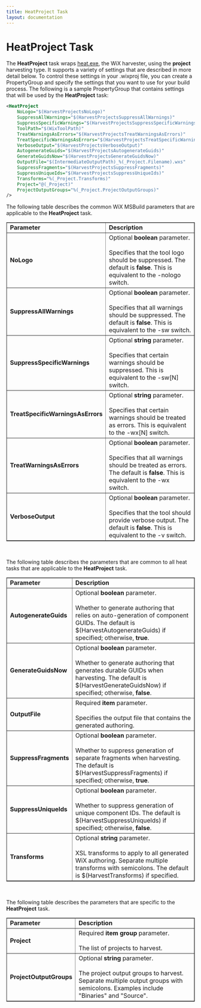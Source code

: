 ```yaml
---
title: HeatProject Task
layout: documentation
---
```


# HeatProject Task

The <b>HeatProject</b> task wraps [heat.exe](../../overview/heat.md), the WiX harvester,
using the <b>project</b> harvesting type. It supports a variety of settings that
are described in more detail below. To control these settings in your .wixproj file,
you can create a PropertyGroup and specify the settings that you want to use for
your build process. The following is a sample PropertyGroup that contains settings
that will be used by the <b>HeatProject</b> task:

```xml
<HeatProject
    NoLogo="$(HarvestProjectsNoLogo)"
    SuppressAllWarnings="$(HarvestProjectsSuppressAllWarnings)"
    SuppressSpecificWarnings="$(HarvestProjectsSuppressSpecificWarnings)"
    ToolPath="$(WixToolPath)"
    TreatWarningsAsErrors="$(HarvestProjectsTreatWarningsAsErrors)"
    TreatSpecificWarningsAsErrors="$(HarvestProjectsTreatSpecificWarningsAsErrors)"
    VerboseOutput="$(HarvestProjectsVerboseOutput)"
    AutogenerateGuids="$(HarvestProjectsAutogenerateGuids)"
    GenerateGuidsNow="$(HarvestProjectsGenerateGuidsNow)"
    OutputFile="$(IntermediateOutputPath)_%(_Project.Filename).wxs"
    SuppressFragments="$(HarvestProjectsSuppressFragments)"
    SuppressUniqueIds="$(HarvestProjectsSuppressUniqueIds)"
    Transforms="%(_Project.Transforms)"
    Project="@(_Project)"
    ProjectOutputGroups="%(_Project.ProjectOutputGroups)"
/>
```

The following table describes the common WiX MSBuild parameters that are applicable
to the <b>HeatProject</b> task.

<table border="1" cellspacing="0" cellpadding="4">
    <tr>
        <td>
            <b>Parameter</b>
        </td>
        <td>
            <b>Description</b>
        </td>
    </tr>
    <tr>
        <td>
            <b>NoLogo</b>
        </td>
        <td>
            Optional <b>boolean</b> parameter.<br />
            <br />
            Specifies that the tool logo should be suppressed.
            The default is <b>false</b>.
            This is equivalent to the -nologo switch.</td>
    </tr>
    <tr>
        <td>
            <b>SuppressAllWarnings</b>
        </td>
        <td>
            Optional <b>boolean</b> parameter.<br />
            <br />
            Specifies that all warnings should be suppressed.
            The default is <b>false</b>.
            This is equivalent to the -sw switch.
        </td>
    </tr>
    <tr>
        <td>
            <b>SuppressSpecificWarnings</b>
        </td>
        <td>
            Optional <b>string</b> parameter.<br />
            <br />
            Specifies that certain warnings should be suppressed.
            This is equivalent to the -sw[N] switch.
        </td>
    </tr>
    <tr>
        <td>
            <b>TreatSpecificWarningsAsErrors</b>
        </td>
        <td>
            Optional <b>string</b> parameter.<br />
            <br />
            Specifies that certain warnings should be treated as errors.
            This is equivalent to the -wx[N] switch.
        </td>
    </tr>
    <tr>
        <td>
            <b>TreatWarningsAsErrors</b>
        </td>
        <td>
            Optional <b>boolean</b> parameter.<br />
            <br />
            Specifies that all warnings should be treated as errors.
            The default is <b>false</b>.
            This is equivalent to the -wx switch.
        </td>
    </tr>
    <tr>
        <td>
            <b>VerboseOutput</b>
        </td>
        <td>
            Optional <b>boolean</b> parameter.<br />
            <br />
            Specifies that the tool should provide verbose output.
            The default is <b>false</b>.
            This is equivalent to the -v switch.
        </td>
    </tr>
</table>

&nbsp;

The following table describes the parameters that are 
common to all heat tasks that are applicable to the <b>HeatProject</b>
task.

<table border="1" cellspacing="0" cellpadding="4">
    <tr>
        <td>
            <b>Parameter</b>
        </td>
        <td>
            <b>Description</b>
        </td>
    </tr>
    <tr>
        <td>
            <b>AutogenerateGuids</b></td>
        <td>
            Optional <b>boolean</b> parameter.<br />
            <br />
            Whether to generate authoring that relies on auto-generation of component GUIDs.
            The default is $(HarvestAutogenerateGuids) if specified; otherwise, <b>true</b>.
        </td>
    </tr>
    <tr>
        <td>
            <b>GenerateGuidsNow</b></td>
        <td>
            Optional <b>boolean</b> parameter.<br />
            <br />
            Whether to generate authoring that generates durable GUIDs when harvesting. The
            default is $(HarvestGenerateGuidsNow) if specified; otherwise, <b>false</b>.</td>
    </tr>
    <tr>
        <td>
            <b>OutputFile</b></td>
        <td>
            Required <b>item</b> parameter.<br />
            <br />
            Specifies the output file that contains the generated authoring.</td>
    </tr>
    <tr>
        <td>
            <b>SuppressFragments</b></td>
        <td>
            Optional <b>boolean</b> parameter.<br />
            <br />
            Whether to suppress generation of separate fragments when harvesting. The default
            is $(HarvestSuppressFragments) if specified; otherwise, <b>true</b>.</td>
    </tr>
    <tr>
        <td>
            <b>SuppressUniqueIds</b></td>
        <td>
            Optional <b>boolean</b> parameter.<br />
            <br />
            Whether to suppress generation of unique component IDs. The default
            is $(HarvestSuppressUniqueIds) if specified; otherwise, <b>false</b>.</td>
    </tr>
    <tr>
        <td>
            <b>Transforms</b></td>
        <td>
            Optional <b>string</b> parameter.<br />
            <br />
            XSL transforms to apply to all generated WiX authoring. Separate multiple transforms
            with semicolons. The default is $(HarvestTransforms) if specified.</td>
    </tr>
</table>

&nbsp;

The following table describes the parameters that are specific to the <b>HeatProject</b>
task.

<table border="1" cellspacing="0" cellpadding="4">
    <tr>
        <td>
            <b>Parameter</b>
        </td>
        <td>
            <b>Description</b>
        </td>
    </tr>
    <tr>
        <td>
            <b>Project</b></td>
        <td>
            Required <b>item group</b> parameter.<br />
            <br />
            The list of projects to harvest.
        </td>
    </tr>
    <tr>
        <td>
            <b>ProjectOutputGroups</b></td>
        <td>
            Optional <b>string</b> parameter.<br />
            <br />
            The project output groups to harvest. Separate multiple output groups with semicolons.
            Examples include "Binaries" and "Source".</td>
    </tr>
</table>

